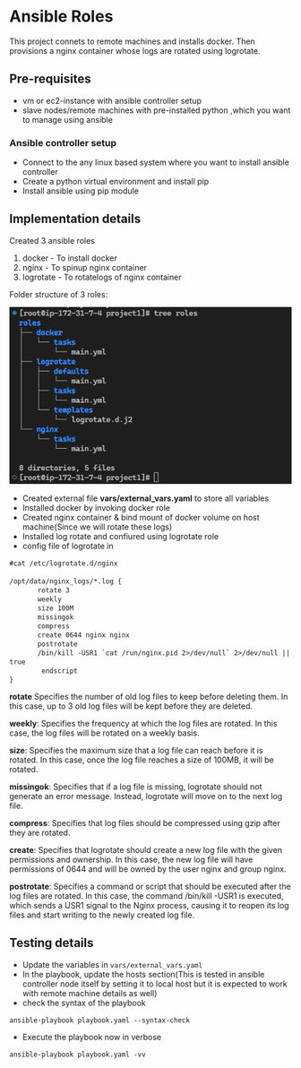 # Ansible Roles
This project connets to remote machines and installs docker. Then provisions a nginx container whose logs are rotated using logrotate.

## Pre-requisites
* vm or ec2-instance with ansible controller setup
* slave nodes/remote machines with pre-installed python ,which you want to manage using ansible 

###  Ansible controller setup
* Connect to the any linux based system where you want to install ansible controller
* Create a python virtual environment and install pip
* Install ansible using pip module

## Implementation details

Created 3 ansible roles
1. docker - To install docker 
2. nginx - To spinup nginx container
3. logrotate - To rotatelogs of nginx container

 Folder structure of 3 roles:

 ![Folder structure of 3 roles](https://github.com/bhuvanchandmaddi/DevopsMiniProjects/blob/main/images/roles-filestructure.PNG?raw=true)

 * Created external file **vars/external_vars.yaml** to store all variables
 * Installed docker by invoking docker role
 * Created nginx container & bind mount of docker volume on host machine(Since we will rotate these logs)
 * Installed log rotate and confiured using logrotate role
 * config file of logrotate in 
 ```
 #cat /etc/logrotate.d/nginx

 /opt/data/nginx_logs/*.log {
        rotate 3
        weekly
        size 100M
        missingok
        compress
        create 0644 nginx nginx
        postrotate
        /bin/kill -USR1 `cat /run/nginx.pid 2>/dev/null` 2>/dev/null || true
         endscript
}
 ```

 **rotate**  Specifies the number of old log files to keep before deleting them. In this case, up to 3 old log files will be kept before they are deleted.

 **weekly**: Specifies the frequency at which the log files are rotated. In this case, the log files will be rotated on a weekly basis.

 **size**: Specifies the maximum size that a log file can reach before it is rotated. In this case, once the log file reaches a size of 100MB, it will be rotated.

**missingok**: Specifies that if a log file is missing, logrotate should not generate an error message. Instead, logrotate will move on to the next log file.

**compress**: Specifies that log files should be compressed using gzip after they are rotated.

**create**: Specifies that logrotate should create a new log file with the given permissions and ownership. In this case, the new log file will have permissions of 0644 and will be owned by the user nginx and group nginx.

**postrotate**: Specifies a command or script that should be executed after the log files are rotated. In this case, the command /bin/kill -USR1 is executed, which sends a USR1 signal to the Nginx process, causing it to reopen its log files and start writing to the newly created log file.
 

## Testing details
* Update the variables in `vars/external_vars.yaml`
* In the playbook, update the hosts section(This is tested in ansible controller node itself by setting it to local host but it is expected to work with remote machine details as well)
* check the syntax of the playbook
```
ansible-playbook playbook.yaml --syntax-check
```
* Execute the playbook now in verbose
```
ansible-playbook playbook.yaml -vv
```

